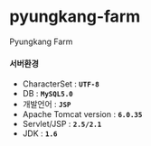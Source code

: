 pyungkang-farm
==============

Pyungkang Farm

#### 서버환경
* CharacterSet : **```UTF-8```**
* DB : **```MySQL5.0```**
* 개발언어 : **```JSP```**
* Apache Tomcat version : **```6.0.35```**
* Servlet/JSP : **```2.5/2.1```**
* JDK : **```1.6```**
